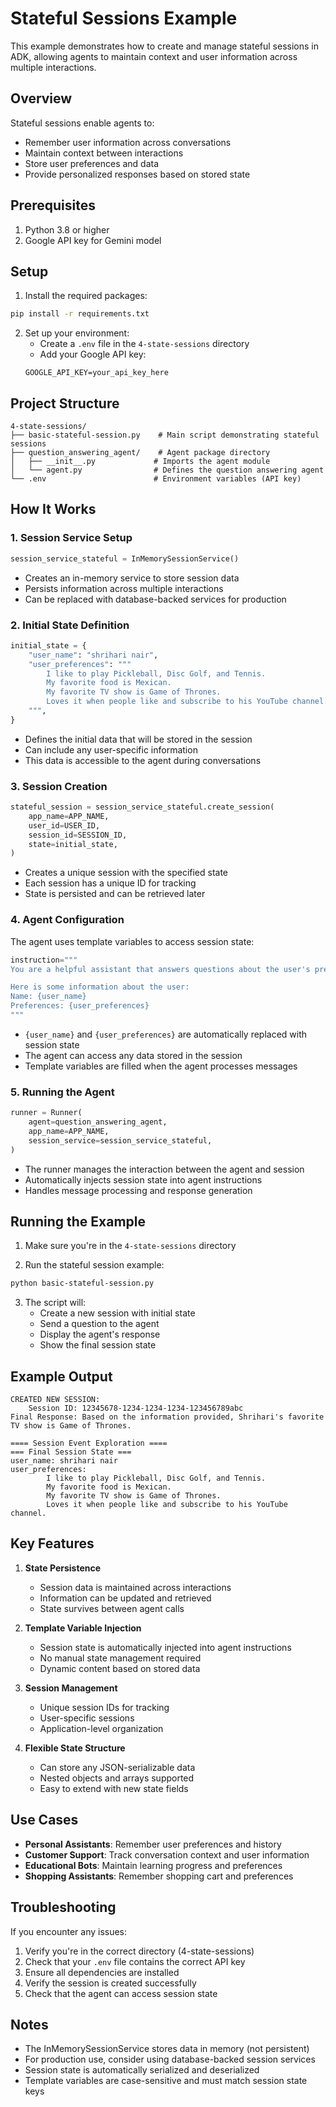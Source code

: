 # Stateful Sessions Example

This example demonstrates how to create and manage stateful sessions in ADK, allowing agents to maintain context and user information across multiple interactions.

## Overview

Stateful sessions enable agents to:
- Remember user information across conversations
- Maintain context between interactions
- Store user preferences and data
- Provide personalized responses based on stored state

## Prerequisites

1. Python 3.8 or higher
2. Google API key for Gemini model

## Setup

1. Install the required packages:
```bash
pip install -r requirements.txt
```

2. Set up your environment:
   - Create a `.env` file in the `4-state-sessions` directory
   - Add your Google API key:
   ```
   GOOGLE_API_KEY=your_api_key_here
   ```

## Project Structure

```
4-state-sessions/
├── basic-stateful-session.py    # Main script demonstrating stateful sessions
├── question_answering_agent/    # Agent package directory
│   ├── __init__.py             # Imports the agent module
│   └── agent.py                # Defines the question answering agent
└── .env                        # Environment variables (API key)
```

## How It Works

### 1. Session Service Setup
```python
session_service_stateful = InMemorySessionService()
```
- Creates an in-memory service to store session data
- Persists information across multiple interactions
- Can be replaced with database-backed services for production

### 2. Initial State Definition
```python
initial_state = {
    "user_name": "shrihari nair",
    "user_preferences": """
        I like to play Pickleball, Disc Golf, and Tennis.
        My favorite food is Mexican.
        My favorite TV show is Game of Thrones.
        Loves it when people like and subscribe to his YouTube channel.
    """,
}
```
- Defines the initial data that will be stored in the session
- Can include any user-specific information
- This data is accessible to the agent during conversations

### 3. Session Creation
```python
stateful_session = session_service_stateful.create_session(
    app_name=APP_NAME,
    user_id=USER_ID,
    session_id=SESSION_ID,
    state=initial_state,
)
```
- Creates a unique session with the specified state
- Each session has a unique ID for tracking
- State is persisted and can be retrieved later

### 4. Agent Configuration
The agent uses template variables to access session state:
```python
instruction="""
You are a helpful assistant that answers questions about the user's preferences.

Here is some information about the user:
Name: {user_name}
Preferences: {user_preferences}
"""
```
- `{user_name}` and `{user_preferences}` are automatically replaced with session state
- The agent can access any data stored in the session
- Template variables are filled when the agent processes messages

### 5. Running the Agent
```python
runner = Runner(
    agent=question_answering_agent,
    app_name=APP_NAME,
    session_service=session_service_stateful,
)
```
- The runner manages the interaction between the agent and session
- Automatically injects session state into agent instructions
- Handles message processing and response generation

## Running the Example

1. Make sure you're in the `4-state-sessions` directory

2. Run the stateful session example:
```bash
python basic-stateful-session.py
```

3. The script will:
   - Create a new session with initial state
   - Send a question to the agent
   - Display the agent's response
   - Show the final session state

## Example Output

```
CREATED NEW SESSION:
    Session ID: 12345678-1234-1234-1234-123456789abc
Final Response: Based on the information provided, Shrihari's favorite TV show is Game of Thrones.

==== Session Event Exploration ====
=== Final Session State ===
user_name: shrihari nair
user_preferences: 
        I like to play Pickleball, Disc Golf, and Tennis.
        My favorite food is Mexican.
        My favorite TV show is Game of Thrones.
        Loves it when people like and subscribe to his YouTube channel.
```

## Key Features

1. **State Persistence**
   - Session data is maintained across interactions
   - Information can be updated and retrieved
   - State survives between agent calls

2. **Template Variable Injection**
   - Session state is automatically injected into agent instructions
   - No manual state management required
   - Dynamic content based on stored data

3. **Session Management**
   - Unique session IDs for tracking
   - User-specific sessions
   - Application-level organization

4. **Flexible State Structure**
   - Can store any JSON-serializable data
   - Nested objects and arrays supported
   - Easy to extend with new state fields

## Use Cases

- **Personal Assistants**: Remember user preferences and history
- **Customer Support**: Track conversation context and user information
- **Educational Bots**: Maintain learning progress and preferences
- **Shopping Assistants**: Remember shopping cart and preferences

## Troubleshooting

If you encounter any issues:

1. Verify you're in the correct directory (4-state-sessions)
2. Check that your `.env` file contains the correct API key
3. Ensure all dependencies are installed
4. Verify the session is created successfully
5. Check that the agent can access session state

## Notes

- The InMemorySessionService stores data in memory (not persistent)
- For production use, consider using database-backed session services
- Session state is automatically serialized and deserialized
- Template variables are case-sensitive and must match session state keys 